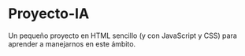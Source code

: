 # Proyecto-IA
Un pequeño proyecto en HTML sencillo (y con JavaScript y CSS) para aprender a manejarnos en este ámbito.
